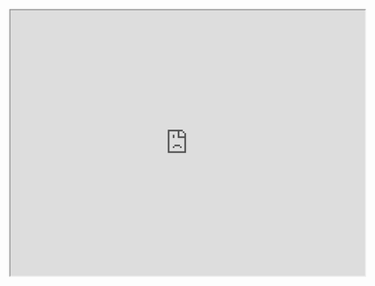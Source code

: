 
<iframe src="https://www.google.com/maps/d/embed?mid=1YWskCDuhLv4bnefYQKNtFEbraDpplsUd&ehbc=2E312F" width="640" height="480"></iframe>
